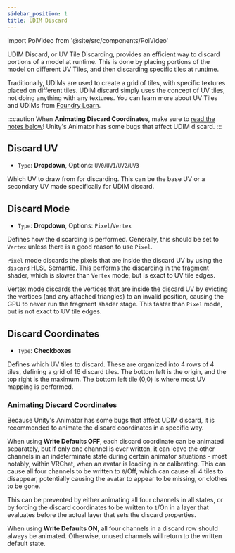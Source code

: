 ```yaml
---
sidebar_position: 1
title: UDIM Discard
---
```

import PoiVideo from '@site/src/components/PoiVideo' 

UDIM Discard, or UV Tile Discarding, provides an efficient way to discard portions of a model at runtime. This is done by placing portions of the model on different UV Tiles, and then discarding specific tiles at runtime.

Traditionally, UDIMs are used to create a grid of tiles, with specific textures placed on different tiles. UDIM discard simply uses the concept of UV tiles, not doing anything with any textures. You can learn more about UV Tiles and UDIMs from [Foundry Learn](https://learn.foundry.com/modo/901/content/help/pages/uving/udim_workflow.html).

:::caution
When **Animating Discard Coordinates**, make sure to [read the notes below](#animating-discard-coordinates)! Unity's Animator has some bugs that affect UDIM discard.
:::

## Discard UV

- `Type`: **Dropdown**, Options: `UV0`/`UV1`/`UV2`/`UV3`

Which UV to draw from for discarding. This can be the base UV or a secondary UV made specifically for UDIM discard.

## Discard Mode

- `Type`: **Dropdown**, Options: `Pixel`/`Vertex`

Defines how the discarding is performed. Generally, this should be set to `Vertex` unless there is a good reason to use `Pixel`.

`Pixel` mode discards the pixels that are inside the discard UV by using the `discard` HLSL Semantic. This performs the discarding in the fragment shader, which is slower than `Vertex` mode, but is exact to UV tile edges.

Vertex mode discards the vertices that are inside the discard UV by evicting the vertices (and any attached triangles) to an invalid position, causing the GPU to never run the fragment shader stage. This faster than `Pixel` mode, but is not exact to UV tile edges.

## Discard Coordinates

- `Type`: **Checkboxes**

Defines which UV tiles to discard. These are organized into 4 rows of 4 tiles, defining a grid of 16 discard tiles. The bottom left is the origin, and the top right is the maximum. The bottom left tile (0,0) is where most UV mapping is performed.

### Animating Discard Coordinates

Because Unity's Animator has some bugs that affect UDIM discard, it is recommended to animate the discard coordinates in a specific way.

When using **Write Defaults OFF**, each discard coordinate can be animated separately, but if only one channel is ever written, it can leave the other channels in an indeterminate state during certain animator situations - most notably, within VRChat, when an avatar is loading in or calibrating. This can cause all four channels to be written to `0`/Off, which can cause all 4 tiles to disappear, potentially causing the avatar to appear to be missing, or clothes to be gone.

This can be prevented by either animating all four channels in all states, or by forcing the discard coordinates to be written to `1`/On in a layer that evaluates before the actual layer that sets the discard properties.

When using **Write Defaults ON**, all four channels in a discard row should always be animated. Otherwise, unused channels will return to the written default state.
